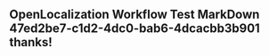 <properties
ms.topic="hero-topic"
ms.test1="hero-topic"
ms.test2="test"/>

## OpenLocalization Workflow Test MarkDown 47ed2be7-c1d2-4dc0-bab6-4dcacbb3b901 thanks!
